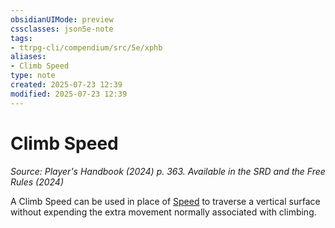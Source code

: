 ```yaml
---
obsidianUIMode: preview
cssclasses: json5e-note
tags:
- ttrpg-cli/compendium/src/5e/xphb
aliases:
- Climb Speed
type: note
created: 2025-07-23 12:39
modified: 2025-07-23 12:39
---
```

# Climb Speed
*Source: Player's Handbook (2024) p. 363. Available in the <span title='Systems Reference Document (5.2)'>SRD</span> and the Free Rules (2024)* 

A Climb Speed can be used in place of [Speed](/03_Mechanics/CLI/variant-rules/speed-xphb.md) to traverse a vertical surface without expending the extra movement normally associated with climbing.